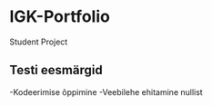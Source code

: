 # IGK-Portfolio
 Student Project

## Testi eesmärgid

-Kodeerimise õppimine
-Veebilehe ehitamine nullist